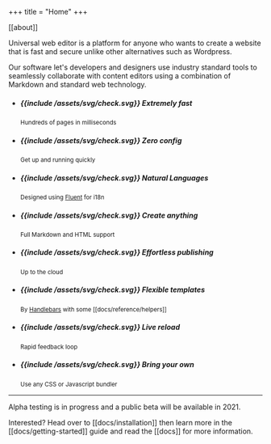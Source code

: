 +++
title = "Home"
+++

[[about]]

Universal web editor is a platform for anyone who wants to create a website that is fast and secure unlike other alternatives such as Wordpress.

Our software let's developers and designers use industry standard tools to seamlessly collaborate with content editors using a combination of Markdown and standard web technology.

<ul class="features">
  <li>
    <h5>{{include /assets/svg/check.svg}} Extremely fast</h5>
    <small>Hundreds of pages in milliseconds</small>
  </li>
  <li>
    <h5>{{include /assets/svg/check.svg}} Zero config</h5>
    <small>Get up and running quickly</small>
  </li>
  <li>
    <h5>{{include /assets/svg/check.svg}} Natural Languages</h5>
    <small>Designed using <a href="https://www.projectfluent.org/">Fluent</a> for i18n</small>
  </li>
  <li>
    <h5>{{include /assets/svg/check.svg}} Create anything</h5>
    <small>Full Markdown and HTML support</small>
  </li>
  <li>
    <h5>{{include /assets/svg/check.svg}} Effortless publishing</h5>
    <small>Up to the cloud</small>
  </li>
  <li>
    <h5>{{include /assets/svg/check.svg}} Flexible templates</h5>
    <small>By <a href="https://handlebarsjs.com/">Handlebars</a> with some [[docs/reference/helpers]]</small>
  </li>
  <li>
    <h5>{{include /assets/svg/check.svg}} Live reload</h5>
    <small>Rapid feedback loop</small>
  </li>
  <li>
    <h5>{{include /assets/svg/check.svg}} Bring your own</h5>
    <small>Use any CSS or Javascript bundler</small>
  </li>
</ul>

---

Alpha testing is in progress and a public beta will be available in 2021.

Interested? Head over to [[docs/installation]] then learn more in the [[docs/getting-started]] guide and read the [[docs]] for more information.

[handlebars]: https://github.com/sunng87/handlebars-rust
